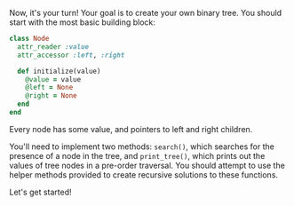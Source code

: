 Now, it's your turn! Your goal is to create your own binary tree. You should start with the most basic building block:

```ruby
class Node
  attr_reader :value
  attr_accessor :left, :right

  def initialize(value)
    @value = value
    @left = None
    @right = None
  end
end
```
Every node has some value, and pointers to left and right children.

You'll need to implement two methods: `search()`, which searches for the presence of a node in the tree, and `print_tree()`, which prints out the values of tree nodes in a pre-order traversal. You should attempt to use the helper methods provided to create recursive solutions to these functions.

Let's get started!
